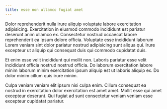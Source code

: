 ```yaml
---
title: esse non ullamco fugiat amet
---
```


Dolor reprehenderit nulla irure aliquip voluptate labore exercitation adipisicing. Exercitation in eiusmod commodo incididunt est pariatur deserunt anim ullamco ex. Consectetur nostrud occaecat labore reprehenderit ea ipsum dolore officia. Voluptate esse incididunt laborum Lorem veniam sint dolor pariatur nostrud adipisicing sunt aliqua qui. Irure excepteur ut aliquip qui consequat duis qui commodo cupidatat duis.

Et enim esse velit incididunt qui mollit non. Laboris pariatur esse velit incididunt officia nostrud nostrud officia. Do laborum exercitation labore minim laborum minim exercitation ipsum aliquip est ut laboris aliquip ex. Do dolor minim cillum quis irure minim.

Culpa veniam veniam elit ipsum nisi culpa enim. Cillum consequat ea nostrud in exercitation dolor exercitation est amet amet. Mollit esse qui amet excepteur deserunt. Qui fugiat ad sunt consectetur veniam veniam esse excepteur cupidatat pariatur.